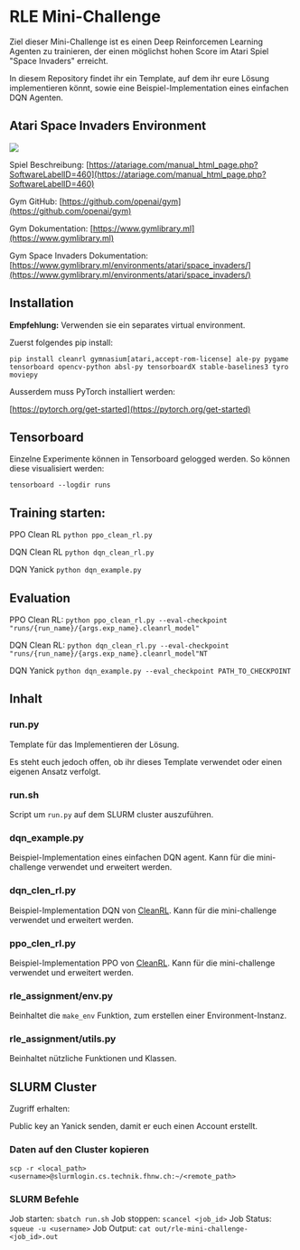 
# RLE Mini-Challenge

Ziel dieser Mini-Challenge ist es einen Deep Reinforcemen Learning Agenten zu trainieren, der einen möglichst hohen Score im Atari Spiel "Space Invaders" erreicht.

In diesem Repository findet ihr ein Template, auf dem ihr eure Lösung implementieren könnt, sowie eine Beispiel-Implementation eines einfachen DQN Agenten.

## Atari Space Invaders Environment

![](https://www.gymlibrary.ml/_images/space_invaders.gif)

Spiel Beschreibung: [https://atariage.com/manual_html_page.php?SoftwareLabelID=460](https://atariage.com/manual_html_page.php?SoftwareLabelID=460)

Gym GitHub: [https://github.com/openai/gym](https://github.com/openai/gym)

Gym Dokumentation: [https://www.gymlibrary.ml](https://www.gymlibrary.ml)

Gym Space Invaders Dokumentation: [https://www.gymlibrary.ml/environments/atari/space_invaders/](https://www.gymlibrary.ml/environments/atari/space_invaders/)


## Installation

**Empfehlung:** Verwenden sie ein separates virtual environment.

Zuerst folgendes pip install:
```
pip install cleanrl gymnasium[atari,accept-rom-license] ale-py pygame tensorboard opencv-python absl-py tensorboardX stable-baselines3 tyro moviepy
```

Ausserdem muss PyTorch installiert werden:

[https://pytorch.org/get-started](https://pytorch.org/get-started)

## Tensorboard
Einzelne Experimente können in Tensorboard gelogged werden.
So können diese visualisiert werden:
```
tensorboard --logdir runs
```

## Training starten:

PPO Clean RL
```python ppo_clean_rl.py```

DQN Clean RL
```python dqn_clean_rl.py```

DQN Yanick
```python dqn_example.py```

 ## Evaluation

PPO Clean RL:
 ```python ppo_clean_rl.py --eval-checkpoint "runs/{run_name}/{args.exp_name}.cleanrl_model"```

DQN Clean RL:
  ```python dqn_clean_rl.py --eval-checkpoint "runs/{run_name}/{args.exp_name}.cleanrl_model"NT```

DQN Yanick
```python dqn_example.py --eval_checkpoint PATH_TO_CHECKPOINT```

## Inhalt

### run.py

Template für das Implementieren der Lösung.

Es steht euch jedoch offen, ob ihr dieses Template verwendet oder einen eigenen Ansatz verfolgt.

### run.sh

Script um `run.py` auf dem SLURM cluster auszuführen.

### dqn_example.py

Beispiel-Implementation eines einfachen DQN agent. Kann für die mini-challenge verwendet und erweitert werden.

### dqn_clen_rl.py

Beispiel-Implementation DQN von [CleanRL](https://docs.cleanrl.dev/). Kann für die mini-challenge verwendet und erweitert werden.

### ppo_clen_rl.py

Beispiel-Implementation PPO von [CleanRL](https://docs.cleanrl.dev/). Kann für die mini-challenge verwendet und erweitert werden.


### rle_assignment/env.py

Beinhaltet die `make_env` Funktion, zum erstellen einer Environment-Instanz.

### rle_assignment/utils.py

Beinhaltet nützliche Funktionen und Klassen.

## SLURM Cluster
Zugriff erhalten:

Public key an Yanick senden, damit er euch einen Account erstellt.

### Daten auf den Cluster kopieren

``` scp -r <local_path> <username>@slurmlogin.cs.technik.fhnw.ch:~/<remote_path> ```

### SLURM Befehle
Job starten:
``` sbatch run.sh ```
Job stoppen:
``` scancel <job_id> ```
Job Status:
``` squeue -u <username> ```
Job Output:
``` cat out/rle-mini-challenge-<job_id>.out ```
